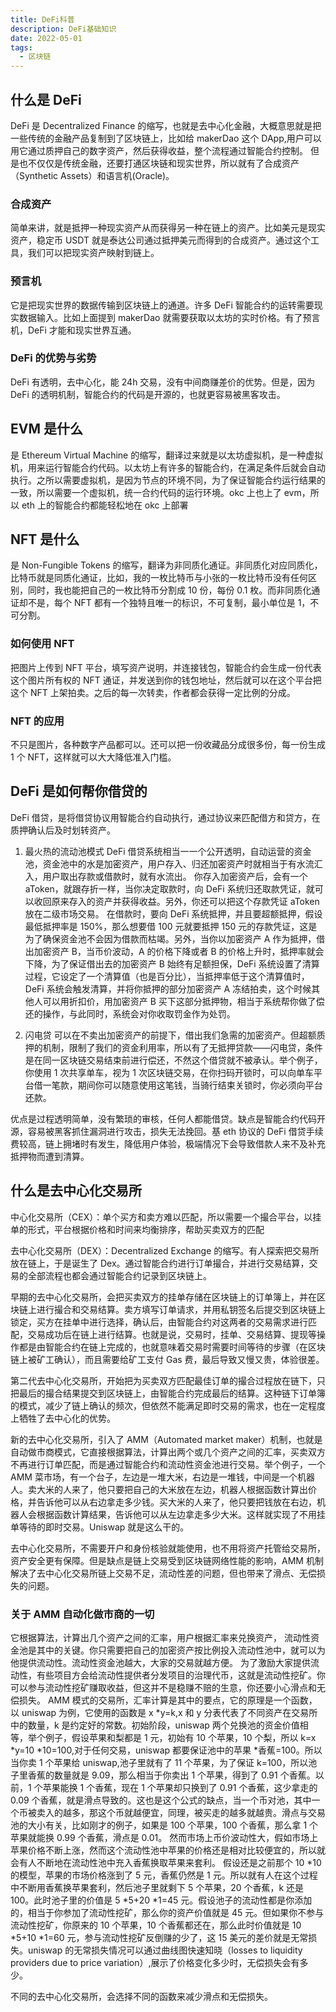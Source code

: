 ```yaml
---
title: DeFi科普
description: DeFi基础知识
date: 2022-05-01
tags:
  - 区块链
---
```


## 什么是 DeFi

DeFi 是 Decentralized Finance 的缩写，也就是去中心化金融，大概意思就是把一些传统的金融产品复制到了区块链上，比如给 makerDao
这个 DApp,用户可以用它通过质押自己的数字资产，然后获得收益，整个流程通过智能合约控制。
但是也不仅仅是传统金融，还要打通区块链和现实世界，所以就有了合成资产（Synthetic Assets）和语言机(Oracle)。

### 合成资产

简单来讲，就是抵押一种现实资产从而获得另一种在链上的资产。比如美元是现实资产，稳定币 USDT
就是泰达公司通过抵押美元而得到的合成资产。通过这个工具，我们可以把现实资产映射到链上。

### 预言机

它是把现实世界的数据传输到区块链上的通道。许多 DeFi 智能合约的运转需要现实数据输入。比如上面提到 makerDao
就需要获取以太坊的实时价格。有了预言机，DeFi 才能和现实世界互通。

### DeFi 的优势与劣势

DeFi 有透明，去中心化，能 24h 交易，没有中间商赚差价的优势。但是，因为 DeFi 的透明机制，智能合约的代码是开源的，也就更容易被黑客攻击。

## EVM 是什么

是 Ethereum Virtual Machine
的缩写，翻译过来就是以太坊虚拟机，是一种虚拟机，用来运行智能合约代码。以太坊上有许多的智能合约，在满足条件后就会自动执行。之所以需要虚拟机，是因为节点的环境不同，为了保证智能合约运行结果的一致，所以需要一个虚拟机，统一合约代码的运行环境。okc
上也上了 evm，所以 eth 上的智能合约都能轻松地在 okc 上部署

## NFT 是什么

是 Non-Fungible Tokens 的缩写，翻译为非同质化通证。非同质化对应同质化，比特币就是同质化通证，比如，我的一枚比特币与小张的一枚比特币没有任何区别，同时，我也能把自己的一枚比特币分割成
10 份，每份 0.1 枚。而非同质化通证却不是，每个 NFT 都有一个独特且唯一的标识，不可复制，最小单位是 1，不可分割。

### 如何使用 NFT

把图片上传到 NFT 平台，填写资产说明，并连接钱包，智能合约会生成一份代表这个图片所有权的 NFT 通证，并发送到你的钱包地址，然后就可以在这个平台把这个
NFT 上架拍卖。之后的每一次转卖，作者都会获得一定比例的分成。

### NFT 的应用

不只是图片，各种数字产品都可以。还可以把一份收藏品分成很多份，每一份生成 1 个 NFT，这样就可以大大降低准入门槛。

## DeFi 是如何帮你借贷的

DeFi 借贷，是将借贷协议用智能合约自动执行，通过协议来匹配借方和贷方，在质押确认后及时划转资产。

1. 最火热的流动池模式
   DeFi 借贷系统相当一一个公开透明，自动运营的资金池，资金池中的水是加密资产，用户存入、归还加密资产时就相当于有水流汇入，用户取出存款或借款时，就有水流出。
   你存入加密资产后，会有一个 aToken，就跟存折一样，当你决定取款时，向 DeFi 系统归还取款凭证，就可以收回原来存入的资产并获得收益。另外，你还可以把这个存款凭证
   aToken 放在二级市场交易。
   在借款时，要向 DeFi 系统抵押，并且要超额抵押，假设最低抵押率是 150%，那么想要借 100 元就要抵押 150
   元的存款凭证，这是为了确保资金池不会因为借款而枯竭。另外，当你以加密资产 A 作为抵押，借出加密资产 B，当币价波动，A 的价格下降或者
   B 的价格上升时，抵押率就会下降，为了保证借出去的加密资产 B 始终有足额担保，DeFi
   系统设置了清算过程，它设定了一个清算值（也是百分比），当抵押率低于这个清算值时，DeFi 系统会触发清算，并将你抵押的部分加密资产
   A 冻结拍卖，这个时候其他人可以用折扣价，用加密资产 B 买下这部分抵押物，相当于系统帮你做了偿还的操作，与此同时，系统会对你收取罚金作为处罚。

2. 闪电贷
   可以在不卖出加密资产的前提下，借出我们急需的加密资产。但超额质押的机制，限制了我们的资金利用率，所以有了无抵押贷款——闪电贷，条件是在同一区块链交易结束前进行偿还，不然这个借贷就不被承认。举个例子，你使用
   1 次共享单车，视为 1 次区块链交易，在你扫码开锁时，可以向单车平台借一笔款，期间你可以随意使用这笔钱，当骑行结束关锁时，你必须向平台还款。

优点是过程透明简单，没有繁琐的审核，任何人都能借贷。缺点是智能合约代码开源，容易被黑客抓住漏洞进行攻击，损失无法挽回。基 eth
协议的 DeFi 借贷手续费较高，链上拥堵时有发生，降低用户体验，极端情况下会导致借款人来不及补充抵押物而遭到清算。

## 什么是去中心化交易所

中心化交易所（CEX）：单个买方和卖方难以匹配，所以需要一个撮合平台，以挂单的形式，平台根据价格和时间来均衡排序，帮助买卖双方的匹配

去中心化交易所（DEX）：Decentralized Exchange 的缩写。有人探索把交易所放在链上，于是诞生了
Dex。通过智能合约进行订单撮合，并进行交易结算，交易的全部流程也都会通过智能合约记录到区块链上。

早期的去中心化交易所，会把买卖双方的挂单存储在区块链上的订单簿上，并在区块链上进行撮合和交易结算。卖方填写订单请求，并用私钥签名后提交到区块链上锁定，买方在挂单中进行选择，确认后，由智能合约对这两者的交易需求进行匹配，交易成功后在链上进行结算。也就是说，交易时，挂单、交易结算、提现等操作都是由智能合约在链上完成的，也就意味着交易时需要时间等待的步骤（在区块链上被矿工确认），而且需要给矿工支付
Gas 费，最后导致又慢又贵，体验很差。

第二代去中心化交易所，开始把为买卖双方匹配最佳订单的撮合过程放在链下，只把最后的撮合结果提交到区块链上，由智能合约完成最后的结算。这种链下订单簿的模式，减少了链上确认的频次，但依然不能满足即时交易的需求，也在一定程度上牺牲了去中心化的优势。

新的去中心化交易所，引入了 AMM（Automated market
maker）机制，也就是自动做市商模式，它直接根据算法，计算出两个或几个资产之间的汇率，买卖双方不再进行订单匹配，而是通过智能合约和流动性资金池进行交易。举个例子，一个
AMM
菜市场，有一个台子，左边是一堆大米，右边是一堆钱，中间是一个机器人。卖大米的人来了，他只要把自己的大米放在左边，机器人根据函数计算出价格，并告诉他可以从右边拿走多少钱。买大米的人来了，他只要把钱放在右边，机器人会根据函数计算结果，告诉他可以从左边拿走多少大米。这样就实现了不用挂单等待的即时交易。Uniswap
就是这么干的。

去中心化交易所，不需要开户和身份核验就能使用，也不用将资产托管给交易所，资产安全更有保障。但是缺点是链上交易受到区块链网络性能的影响，AMM
机制解决了去中心化交易所链上交易不足，流动性差的问题，但也带来了滑点、无偿损失的问题。

### 关于 AMM 自动化做市商的一切

它根据算法，计算出几个资产之间的汇率，用户根据汇率来兑换资产，
流动性资金池是其中的关键。你只需要把自己的加密资产按比例投入流动性池中，就可以为他提供流动性。流动性资金池越大，大家的交易就越方便。
为了激励大家提供流动性，有些项目方会给流动性提供者分发项目的治理代币，这就是流动性挖矿。你可以参与流动性挖矿赚取收益，但这并不是稳赚不赔的生意，你还要小心滑点和无偿损失。
AMM 模式的交易所，汇率计算是其中的要点，它的原理是一个函数，以 uniswap 为例，它使用的函数是 x *y=k,x 和 y
分表代表了不同资产在交易所中的数量，k 是约定好的常数。初始阶段，uniswap 两个兑换池的资金价值相等，举个例子，假设苹果和梨都是
1 元，初始有 10 个苹果，10 个梨，所以 k=x *y=10 *10=100,对于任何交易，uniswap 都要保证池中的苹果 *香蕉=100。所以当你卖 1 个苹果给
uniswap,池子里就有了 11 个苹果，为了保证 k=100，所以池子里香蕉的数量就是 9.09，那么相当于你卖出 1 个苹果，得到了 0.91
个香蕉。以前，1 个苹果能换 1 个香蕉，现在 1 个苹果却只换到了 0.91 个香蕉，这少拿走的 0.09
个香蕉，就是滑点导致的。这也是这个公式的缺点，当一个币对池，其中一个币被卖入的越多，那这个币就越便宜，同理，被买走的越多就越贵。滑点与交易池的大小有关，比如刚才的例子，如果是
100 个苹果，100 个香蕉，那么拿 1 个苹果就能换 0.99 个香蕉，滑点是 0.01。
然而市场上币价波动性大，假如市场上苹果价格不断上涨，然而这个流动性池中苹果的价格还是相对比较便宜的，所以就会有人不断地在流动性池中充入香蕉换取苹果来套利。
假设还是之前那个 10 *10 的模型，苹果的市场价格涨到了 5 元，香蕉仍然是 1 元。所以就有人在这个过程中不断用香蕉换苹果套利，然后池子里就剩下
5 个苹果，20 个香蕉，k 还是 100。此时池子里的价值是 5 *5+20 *1=45 元。假设池子的流动性都是你添加的，相当于你参加了流动性挖矿，那么你的资产价值就是
45 元。但如果你不参与流动性挖矿，你原来的 10 个苹果，10 个香蕉都还在，那么此时价值就是 10 *5+10 \*1=60 元，参与流动性挖矿反倒赚的少了，这
15 美元的差价就是无常损失。uniswap 的无常损失情况可以通过曲线图快速知晓（losses to liquidity providers due to price
variation）,展示了价格变化多少时，无偿损失会有多少。

不同的去中心化交易所，会选择不同的函数来减少滑点和无偿损失。
